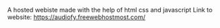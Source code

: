 A hosted webiste made with the help of html css and javascript
Link to website: https://audiofy.freewebhostmost.com/
